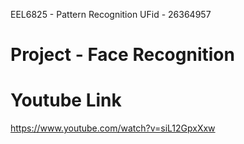 EEL6825 - Pattern Recognition
UFid - 26364957


# Project - Face Recognition


# Youtube Link

https://www.youtube.com/watch?v=siL12GpxXxw



